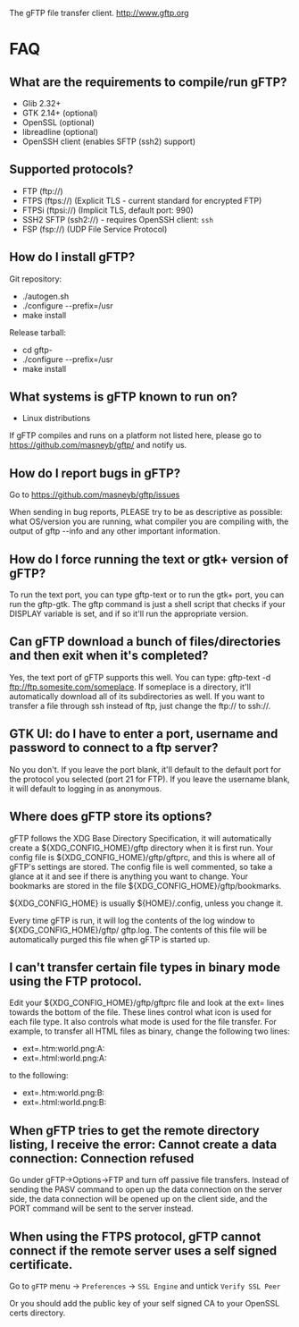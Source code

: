 The gFTP file transfer client. http://www.gftp.org

# FAQ

## What are the requirements to compile/run gFTP?

  - Glib 2.32+
  - GTK 2.14+ (optional)
  - OpenSSL (optional)
  - libreadline (optional)
  - OpenSSH client (enables SFTP (ssh2) support)


## Supported protocols?

  - FTP (ftp://)
  - FTPS (ftps://) (Explicit TLS - current standard for encrypted FTP)
  - FTPSi (ftpsi://) (Implicit TLS, default port: 990)
  - SSH2 SFTP (ssh2://) - requires OpenSSH client: `ssh`
  - FSP (fsp://) (UDP File Service Protocol)


## How do I install gFTP?

  Git repository:

  - ./autogen.sh
  - ./configure --prefix=/usr
  - make install

  Release tarball:

  - cd gftp-<version>
  - ./configure --prefix=/usr
  - make install


## What systems is gFTP known to run on?

  - Linux distributions

  If gFTP compiles and runs on a platform not listed here, please go to
  https://github.com/masneyb/gftp/ and notify us.


## How do I report bugs in gFTP?

  Go to https://github.com/masneyb/gftp/issues

  When sending in bug reports, PLEASE try to be as descriptive as
  possible: what OS/version you are running, what compiler you are
  compiling with, the output of gftp --info and any other important information.


## How do I force running the text or gtk+ version of gFTP?

  To run the text port, you can type gftp-text or to run the gtk+ port, you can
  run the gftp-gtk. The gftp command is just a shell script that checks if your
  DISPLAY variable is set, and if so it'll run the appropriate version.


## Can gFTP download a bunch of files/directories and then exit when it's completed?

  Yes, the text port of gFTP supports this well. You can type:
  gftp-text -d ftp://ftp.somesite.com/someplace.
  If someplace is a directory, it'll automatically download all of its
  subdirectories as well. If you want to transfer a file through ssh instead of
  ftp, just change the ftp:// to ssh://.


## GTK UI: do I have to enter a port, username and password to connect to a ftp server?

  No you don't. If you leave the port blank, it'll default to the default port
  for the protocol you selected (port 21 for FTP). If you leave the username
  blank, it will default to logging in as anonymous.


## Where does gFTP store its options?

  gFTP follows the XDG Base Directory Specification, it will automatically create a
  ${XDG_CONFIG_HOME}/gftp directory when it is first run. Your
  config file is ${XDG_CONFIG_HOME}/gftp/gftprc, and this is where all of gFTP's settings are
  stored. The config file is well commented, so take a glance at it and see if
  there is anything you want to change. Your bookmarks are stored in the file
  ${XDG_CONFIG_HOME}/gftp/bookmarks.

  ${XDG_CONFIG_HOME} is usually ${HOME}/.config, unless you change it.

  Every time gFTP is run, it will log the contents of the log window to ${XDG_CONFIG_HOME}/gftp/
  gftp.log. The contents of this file will be automatically purged this file when
  gFTP is started up.


## I can't transfer certain file types in binary mode using the FTP protocol.

  Edit your ${XDG_CONFIG_HOME}/gftp/gftprc file and look at the ext= lines towards the bottom of
  the file. These lines control what icon is used for each file type. It also
  controls what mode is used for the file transfer. For example, to transfer all
  HTML files as binary, change the following two lines:

  - ext=.htm:world.png:A:
  - ext=.html:world.png:A:

  to the following:
  - ext=.htm:world.png:B:
  - ext=.html:world.png:B:

## When gFTP tries to get the remote directory listing, I receive the error: Cannot create a data connection: Connection refused

  Go under gFTP->Options->FTP and turn off passive file transfers. Instead of
  sending the PASV command to open up the data connection on the server side, the
  data connection will be opened up on the client side, and the PORT command will
  be sent to the server instead.


## When using the FTPS protocol, gFTP cannot connect if the remote server uses a self signed certificate.

  Go to `gFTP` menu -> `Preferences` -> `SSL Engine` and untick `Verify SSL Peer`

  Or you should add the public key of your self signed CA to your OpenSSL certs
  directory.

